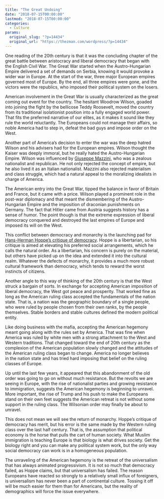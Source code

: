 ```yaml
---
title: "The Great Undoing"
date: "2018-07-15T00:00:00"
lastmod: "2018-07-15T00:00:00"
categories:
  - Culture
params:
  original_slug: "?p=14434"
  original_url: "https://thezman.com/wordpress/?p=14434"
---
```


One reading of the 20th century is that it was the concluding chapter of
the great battle between aristocracy and liberal democracy that began
with the English Civil War. The Great War started when the
Austro-Hungarian Empire delivered a set of demands on Serbia, knowing it
would provoke a wider war in Europe. At the start of the war, three
major European empires governed most of Europe. By the end, all three
empires were gone, and the victors were the republics, who imposed their
political system on the losers.

American involvement in the Great War is usually characterized as the
great coming out event for the country. The hesitant Woodrow Wilson,
goaded into joining the fight by the bellicose Teddy Roosevelt, moved
the country from its traditional isolationist position into a fully
engaged world power. That fits the preferred narrative of our elites, as
it makes it sound like they rule the world reluctantly. The Europeans
could not manage their affairs, so noble America had to step in, defeat
the bad guys and impose order on the West.

Another part of America’s decision to enter the war was the deep hatred
Wilson and his advisers had for the European empires. Wilson thought the
Kaiser was deeply immoral, but he really hated the Austro-Hungarian
Empire. Wilson was influenced by [Giuseppe
Mazzini](https://en.wikipedia.org/wiki/Giuseppe_Mazzini), who was a
zealous nationalist and republican. He not only rejected the concept of
empire, but he also lived it as an Italian nationalist. Mazzini also
rejected materialism and class struggle, which had a natural appeal to
the moralizing idealists in charge of America.

The American entry into the Great War, tipped the balance in favor of
Britain and France, but it came with a price. Wilson played a prominent
role in the post-war diplomacy and that meant the dismembering of
the Austro-Hungarian Empire and the imposition of draconian punishments
on Germany. The fact that Hitler came from Austria suggests history has
a sense of humor. The point though is that the extreme expression of
liberal democracy conquered and destroyed the last empires of Europe and
imposed its will on the West.

This conflict between democracy and monarchy is the launching pad for
[Hans-Herman Hoppe’s critique of
democracy](https://www.amazon.com/Democracy-God-That-Failed-Perspectives/dp/0765808684).
Hoppe is a libertarian, so his critique is aimed at elevating his
preferred social arrangements, which he calls the natural order. As a
libertarian, his concern is purely on the material, but others have
picked up on the idea and extended it into the cultural realm. Whatever
the defects of monarchy, it provides a much more robust cultural
framework than democracy, which tends to reward the worst instincts of
citizens.

Another angle to this way of thinking of the 20th century is that the
West struck a bargain of sorts. In exchange for accepting American
imposition of liberal democracy, the West got peace and prosperity. That
worked fine as long as the American ruling class accepted the
fundamentals of the nation state. That is, a nation was the geographic
boundary of a single people, who were ruled by people chosen from their
own ranks, by the people themselves. Stable borders and stable cultures
defined the modern political entity.

Like doing business with the mafia, accepting the American hegemony
meant going along with the rules set by America. That was fine when
America was ruled by white men with a strong attachment to the West and
Western traditions. That changed toward the end of 20th century as the
complexion of the American population slowly changed and the attitudes
of the American ruling class began to change. America no longer believes
in the nation state and has tried hard imposing that belief on the
ruling classes of Europe.

Up until the last few years, it appeared that this abandonment of the
old order was going to go on without much resistance. But the revolts we
are seeing in Europe, with the rise of nationalist parties and growing
resistance to immigration, suggests the American hegemony is beginning
to unravel. More important, the rise of Trump and his push to make the
Europeans stand on their own feet suggests the American retreat is not
without some support in the ruling class. The Wilsonian order may
finally be about to unravel.

This does not mean we will see the return of monarchy. Hoppe’s critique
of democracy has merit, but his error is the same made by the Western
ruling class over the last half century. That is, the assumption that
political economy is the horse that pulls the cart of human society.
What Muslim immigration is teaching Europe is that biology is what
drives society. Get the biology right and you can make any political
system work, but the only way social democracy can work is in a
homogeneous population.

The unraveling of the American hegemony is the retreat of the
universalism that has always animated progressivism. It is not so much
that democracy failed, as Hoppe claims, but that universalism has
failed. The reason Europeans have reacted so strongly to a relatively
small influx of foreigners, is universalism has never been a part of
continental culture. Tossing it off will be much easier for them than
for Americans, but the reality of demographics will force the issue
everywhere.
